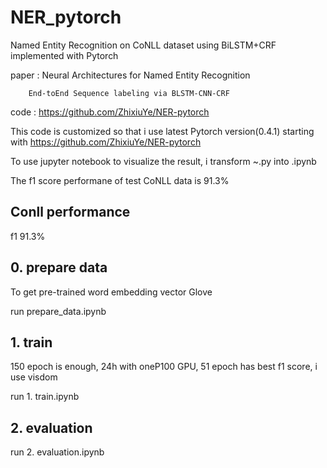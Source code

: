 # NER_pytorch

Named Entity Recognition on CoNLL dataset using BiLSTM+CRF implemented with Pytorch

paper : Neural Architectures for Named Entity Recognition

        End-toEnd Sequence labeling via BLSTM-CNN-CRF
        
code  : https://github.com/ZhixiuYe/NER-pytorch

This code is customized so that i use latest Pytorch version(0.4.1) starting with https://github.com/ZhixiuYe/NER-pytorch

To use jupyter notebook to visualize the result, i transform ~.py into .ipynb

The f1 score performane of test CoNLL data is 91.3%


## Conll performance

   f1 91.3%

## 0. prepare data
To get pre-trained word embedding vector Glove

   run prepare_data.ipynb
   
## 1. train
150 epoch is enough, 24h with oneP100 GPU, 51 epoch has best f1 score, i use visdom

   run 1. train.ipynb

## 2. evaluation
   run 2. evaluation.ipynb
 

